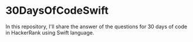 # 30DaysOfCodeSwift
In this repository, I'll share the answer of the questions for 30 days of code in HackerRank using Swift language.
